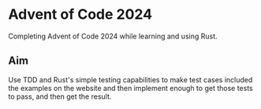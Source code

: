 # Advent of Code 2024
Completing Advent of Code 2024 while learning and using Rust. 

## Aim
Use TDD and Rust's simple testing capabilities to make test cases included the examples on the website and then implement enough to get those tests to pass, and then get the result.
